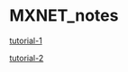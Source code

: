 # MXNET_notes


[tutorial-1](http://mxnet.io/tutorials/index.html)

[tutorial-2](http://mxnet-bing.readthedocs.io/en/latest/tutorials/index.html)